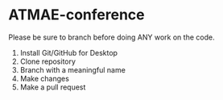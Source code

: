 # ATMAE-conference
Please be sure to branch before doing ANY work on the code.
1. Install Git/GitHub for Desktop
2. Clone repository
3. Branch with a meaningful name
4. Make changes
5. Make a pull request